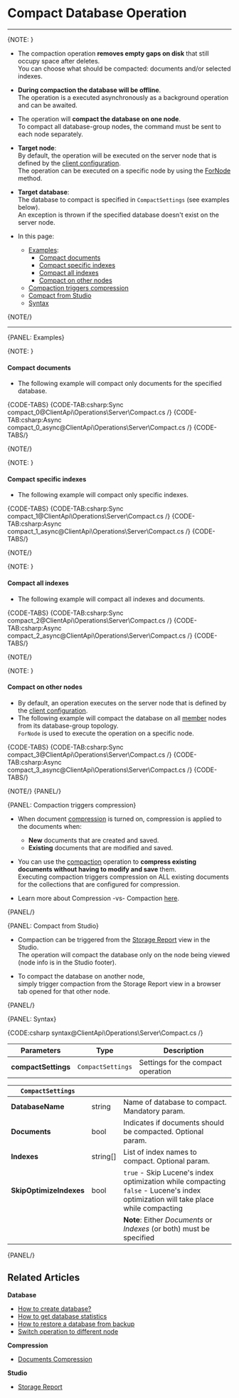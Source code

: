 # Compact Database Operation

 ---

{NOTE: }

* The compaction operation __removes empty gaps on disk__ that still occupy space after deletes.  
  You can choose what should be compacted: documents and/or selected indexes.  

* __During compaction the database will be offline__.  
  The operation is a executed asynchronously as a background operation and can be awaited.  

* The operation will __compact the database on one node__.  
  To compact all database-group nodes, the command must be sent to each node separately.  

* **Target node**:  
  By default, the operation will be executed on the server node that is defined by the [client configuration](../../../client-api/configuration/load-balance/overview#client-logic-for-choosing-a-node).  
  The operation can be executed on a specific node by using the [ForNode](../../../client-api/operations/how-to/switch-operations-to-a-different-node) method.  

* **Target database**:  
  The database to compact is specified in `CompactSettings` (see examples below).  
  An exception is thrown if the specified database doesn't exist on the server node.  

* In this page:  
  * [Examples](../../../client-api/operations/server-wide/compact-database#examples):  
      * [Compact documents](../../../client-api/operations/server-wide/compact-database#examples)  
      * [Compact specific indexes](../../../client-api/operations/server-wide/compact-database#compact-specific-indexes)  
      * [Compact all indexes](../../../client-api/operations/server-wide/compact-database#compact-all-indexes)  
      * [Compact on other nodes](../../../client-api/operations/server-wide/compact-database#compact-on-other-nodes)  
  * [Compaction triggers compression](../../../client-api/operations/server-wide/compact-database#compaction-triggers-compression)  
  * [Compact from Studio](../../../client-api/operations/server-wide/compact-database#compact-from-studio)  
  * [Syntax](../../../client-api/operations/server-wide/compact-database#syntax)  

{NOTE/}

---

{PANEL: Examples}

{NOTE: }

#### Compact documents

* The following example will compact only documents for the specified database.  

{CODE-TABS}
{CODE-TAB:csharp:Sync compact_0@ClientApi\Operations\Server\Compact.cs /}
{CODE-TAB:csharp:Async compact_0_async@ClientApi\Operations\Server\Compact.cs /}
{CODE-TABS/}

{NOTE/}

{NOTE: }

#### Compact specific indexes

* The following example will compact only specific indexes.

{CODE-TABS}
{CODE-TAB:csharp:Sync compact_1@ClientApi\Operations\Server\Compact.cs /}
{CODE-TAB:csharp:Async compact_1_async@ClientApi\Operations\Server\Compact.cs /}
{CODE-TABS/}

{NOTE/}

{NOTE: }

#### Compact all indexes

* The following example will compact all indexes and documents.  

{CODE-TABS}
{CODE-TAB:csharp:Sync compact_2@ClientApi\Operations\Server\Compact.cs /}
{CODE-TAB:csharp:Async compact_2_async@ClientApi\Operations\Server\Compact.cs /}
{CODE-TABS/}

{NOTE/}

{NOTE: }

#### Compact on other nodes

* By default, an operation executes on the server node that is defined by the [client configuration](../../../client-api/configuration/load-balance/overview#client-logic-for-choosing-a-node).  
* The following example will compact the database on all [member](../../../server/clustering/rachis/cluster-topology#nodes-states-and-types) nodes from its database-group topology.  
  `ForNode` is used to execute the operation on a specific node.   

{CODE-TABS}
{CODE-TAB:csharp:Sync compact_3@ClientApi\Operations\Server\Compact.cs /}
{CODE-TAB:csharp:Async compact_3_async@ClientApi\Operations\Server\Compact.cs /}
{CODE-TABS/}
 
{NOTE/}
{PANEL/}

{PANEL: Compaction triggers compression}

* When document [compression](../../../server/storage/documents-compression) is turned on, compression is applied to the documents when:
  * __New__ documents that are created and saved.  
  * __Existing__ documents that are modified and saved.  

* You can use the [compaction](../../../client-api/operations/server-wide/compact-database) operation to __compress existing documents without having to modify and save__ them.  
  Executing compaction triggers compression on ALL existing documents for the collections that are configured for compression.

* Learn more about Compression -vs- Compaction [here](../../../server/storage/documents-compression#compression--vs--compaction).

{PANEL/}

{PANEL: Compact from Studio}

* Compaction can be triggered from the [Storage Report](../../../studio/database/stats/storage-report) view in the Studio.  
  The operation will compact the database only on the node being viewed (node info is in the Studio footer).
 
* To compact the database on another node,  
  simply trigger compaction from the Storage Report view in a browser tab opened for that other node.

{PANEL/}

{PANEL: Syntax}

{CODE:csharp syntax@ClientApi\Operations\Server\Compact.cs /}

| Parameters | Type | Description |
| - | - | - |
| **compactSettings** | `CompactSettings`  | Settings for the compact operation |

| `CompactSettings` | | |
| - | - | - |
| **DatabaseName** | string | Name of database to compact. Mandatory param. |
| **Documents** | bool | Indicates if documents should be compacted. Optional param. |
| **Indexes** | string[] | List of index names to compact. Optional param. |
| **SkipOptimizeIndexes** | bool | `true` - Skip Lucene's index optimization while compacting<br>`false` - Lucene's index optimization will take place while compacting |
| | | __Note__: Either _Documents_ or _Indexes_ (or both) must be specified |

{PANEL/}

## Related Articles

**Database**

- [How to create database?](../../../client-api/operations/server-wide/create-database) 
- [How to get database statistics](../../../client-api/operations/maintenance/get-stats)
- [How to restore a database from backup](../../../client-api/operations/server-wide/restore-backup)
- [Switch operation to different node](../../../client-api/operations/how-to/switch-operations-to-a-different-node)

**Compression**

- [Documents Compression](../../../server/storage/documents-compression)

**Studio**

- [Storage Report](../../../studio/database/stats/storage-report)
